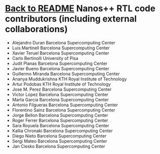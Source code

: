 [Back to README](README.md)
Nanos++ RTL code contributors (including external collaborations)
=================================================================

* Alejandro Duran              Barcelona Supercomputing Center
* Luis Martinell               Barcelona Supercomputing Center
* Xavier Teruel                Barcelona Supercomputing Center
* Carlo Bertinolli             University of Pisa
* Judit Planas                 Barcelona Supercomputing Center
* Javier Bueno                 Barcelona Supercomputing Center
* Guillermo Miranda            Barcelona Supercomputing Center
* Ananya Muddukrishna          KTH Royal Institute of Technology
* Artur Podobas                KTH Royal Institute of Technology
* Jose M. Perez                Barcelona Supercomputing Center
* Victor Lopez                 Barcelona Supercomputing Center
* Marta Garcia                 Barcelona Supercomputing Center
* Antonio Filgueras            Barcelona Supercomputing Center
* Florentino Sainz             Barcelona Supercomputing Center
* Jorge Bellon                 Barcelona Supercomputing Center
* Roger Ferrer                 Barcelona Supercomputing Center
* Sara Royuela                 Barcelona Supercomputing Center
* Kallia Chronaki              Barcelona Supercomputing Center
* Diego Nieto                  Barcelona Supercomputing Center
* Sergi Mateo                  Barcelona Supercomputing Center
* Jan Ciesko                   Barcelona Supercomputing Center

